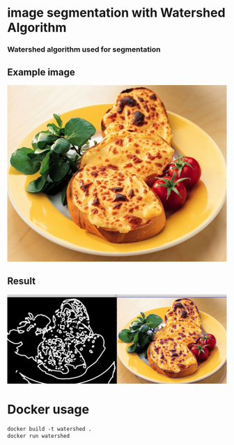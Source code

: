 # image segmentation with Watershed Algorithm 

### Watershed algorithm used for segmentation

## Example image

![Example image](https://github.com/aylna/imageSegmentationKMeans/raw/master/a1.jpg)

## Result

![Example image](https://github.com/aylna/ImageSegmentationWatershed/blob/master/WatershedResult.png)

# Docker usage

```
docker build -t watershed .
docker run watershed
```
